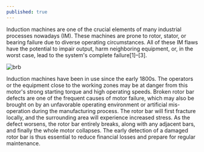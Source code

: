 ```yaml
---
published: true
---
```

Induction machines are one of the crucial elements of many industrial processes nowadays (IM). These machines are prone to rotor, stator, or bearing failure due to diverse operating circumstances. All of these IM flaws have the potential to impair output, harm neighboring equipment, or, in the worst case, lead to the system's complete failure[1]–[3].

![brb]({{site.baseurl}}/_posts/brb1.png)


Induction machines have been in use since the early 1800s. The operators or the equipment close to the working zones may be at danger from this motor's strong starting torque and high operating speeds. Broken rotor bar defects are one of the frequent causes of motor failure, which may also be brought on by an unfavorable operating environment or artificial mis-operation during the manufacturing process. The rotor bar will first fracture locally, and the surrounding area will experience increased stress. As the defect worsens, the rotor bar entirely breaks, along with any adjacent bars, and finally the whole motor collapses. The early detection of a damaged rotor bar is thus essential to reduce financial losses and prepare for regular maintenance.
